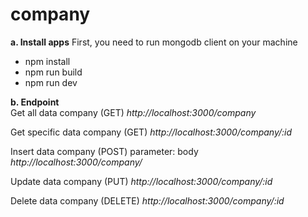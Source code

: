 # company


<b>a. Install apps</b>
First, you need to run mongodb client on your machine
<ul>
  <li>npm install</li>
  <li>npm run build</li>
  <li>npm run dev</li>
</ul>

<b>b. Endpoint </b> <br>
Get all data company (GET)
<i>http://localhost:3000/company</i>

Get specific data company (GET)
<i>http://localhost:3000/company/:id</i>

Insert data company (POST)
parameter: body
<i>http://localhost:3000/company/</i>

Update data company (PUT)
<i>http://localhost:3000/company/:id</i>

Delete data company (DELETE)
<i>http://localhost:3000/company/:id</i>
